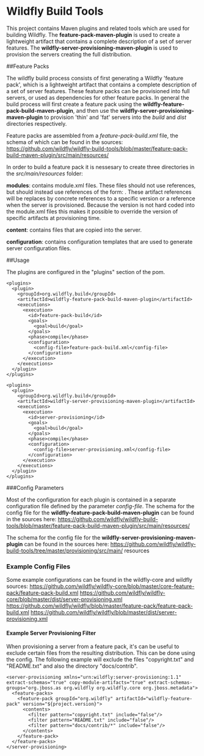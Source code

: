 Wildfly Build Tools
========================

This project contains Maven plugins and related tools which are used for
building Wildfly.  The **feature-pack-maven-plugin** is used to create 
a lightweight artifact that contains a complete description of a set of 
server features.  The **wildfly-server-provisioning-maven-plugin** is used to 
provision the servers creating the full distribution.

##Feature Packs

The wildfly build process consists of first generating a Wildfly 'feature pack', 
which is a lightweight artifact that contains a complete description of a set 
of server features. These feature packs can be provisioned into full servers, 
or used as dependencies for other feature packs. In general the build process 
will first create a feature pack using the **wildfly-feature-pack-build-maven-plugin**, 
and then use the **wildfly-server-provisioning-maven-plugin** to provision 'thin' and 
'fat' servers into the *build* and *dist* directories respectively.

Feature packs are assembled from a *feature-pack-build.xml* file, the schema of which 
can be found in the sources: 
https://github.com/wildfly/wildfly-build-tools/blob/master/feature-pack-build-maven-plugin/src/main/resources/

In order to build a feature pack it is nessesary to create three directories in the 
*src/main/resources* folder:

**modules**: contains module.xml files. These files should not use <resource> references, 
but should instead use references of the form: 
<artifact name="${org.hibernate:hibernate-core}"/>. These artifact references will 
be replaces by concrete references to a specific version or a <resource> reference 
when the server is provisioned. Because the version is not hard coded into the 
module.xml files this makes it possible to override the version of specific artifacts 
at provisioning time.

**content**: contains files that are copied into the server.

**configuration**: contains configuration templates that are used to generate server configuration files.


##Usage

The plugins are configured in the "plugins" section of the pom.

    <plugins>
      <plugin>
        <groupId>org.wildfly.build</groupId>
        <artifactId>wildfly-feature-pack-build-maven-plugin</artifactId>
        <executions>
          <execution>
            <id>feature-pack-build</id>
            <goals>
              <goal>build</goal>
            </goals>
            <phase>compile</phase>
            <configuration>
              <config-file>feature-pack-build.xml</config-file>
            </configuration>
          </execution>
        </executions>
      </plugin>
    </plugins>

    <plugins>
      <plugin>
        <groupId>org.wildfly.build</groupId>
        <artifactId>wildfly-server-provisioning-maven-plugin</artifactId>
        <executions>
          <execution>
            <id>server-provisioning</id>
            <goals>
              <goal>build</goal>
            </goals>
            <phase>compile</phase>
            <configuration>
              <config-file>server-provisioning.xml</config-file>
            </configuration>
          </execution>
        </executions>
      </plugin>
    </plugins>


###Config Parameters

Most of the configuration for each plugin is contained in a separate configuration
file defined by the parameter *config-file*.  The schema for the config file for the **wildfly-feature-pack-build-maven-plugin** can be found in the sources here:
https://github.com/wildfly/wildfly-build-tools/blob/master/feature-pack-build-maven-plugin/src/main/resources/

The schema for the config file for the **wildfly-server-provisioning-maven-plugin** can
be found in the sources here:
https://github.com/wildfly/wildfly-build-tools/tree/master/provisioning/src/main/ resources


### Example Config Files

Some example configurations can be found in the wildfly-core and wildfly sources:
https://github.com/wildfly/wildfly-core/blob/master/core-feature-pack/feature-pack-build.xml
https://github.com/wildfly/wildfly-core/blob/master/dist/server-provisioning.xml
https://github.com/wildfly/wildfly/blob/master/feature-pack/feature-pack-build.xml
https://github.com/wildfly/wildfly/blob/master/dist/server-provisioning.xml


#### Example Server Provisioning Filter

When provisioning a server from a feature pack, it's can be useful to exclude certain
files from the resulting distribution.  This can be done using the <filter/> config.
The following example will exclude the files "copyright.txt" and "README.txt" and
also the directory "docs/contrib".

    <server-provisioning xmlns="urn:wildfly:server-provisioning:1.1" extract-schemas="true" copy-module-artifacts="true" extract-schemas-groups="org.jboss.as org.wildfly org.wildfly.core org.jboss.metadata">
      <feature-packs>
        <feature-pack groupId="org.wildfly" artifactId="wildfly-feature-pack" version="${project.version}">
          <contents>
            <filter pattern="copyright.txt" include="false"/>
            <filter pattern="README.txt" include="false"/>
            <filter pattern="docs/contrib/*" include="false"/>
          </contents>
        </feature-pack>
      </feature-packs>
    </server-provisioning>


